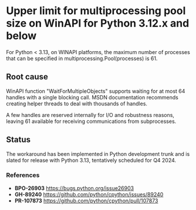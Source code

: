 # Upper limit for multiprocessing pool size on WinAPI for Python 3.12.x and below

For Python < 3.13, on WINAPI platforms, the maximum number of processes
that can be specified in multiprocessing.Pool(processes) is 61.

## Root cause

WinAPI function "WaitForMultipleObjects" supports waiting for at most 64 handles with
a single blocking call. MSDN documentation recommends creating helper threads to deal
with thousands of handles.

A few handles are reserved internally for I/O and robustness reasons, leaving 61 available
for receiving communications from subprocesses.

## Status

The workaround has been implemented in Python development trunk and is slated for release
with Python 3.13, tentatively scheduled for Q4 2024.

### References

  - **BPO-26903** https://bugs.python.org/issue26903
  - **GH-89240** https://github.com/python/cpython/issues/89240
  - **PR-107873** https://github.com/python/cpython/pull/107873
